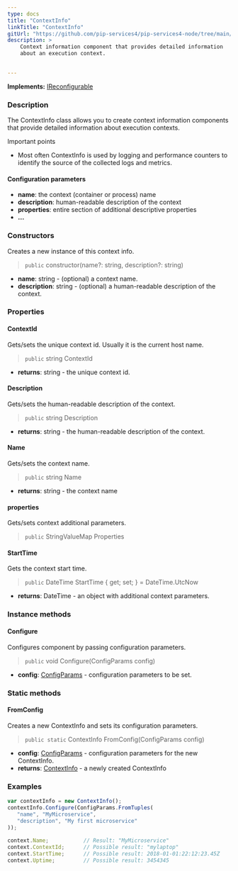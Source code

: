 ```yaml
---
type: docs
title: "ContextInfo"
linkTitle: "ContextInfo"
gitUrl: "https://github.com/pip-services4/pip-services4-node/tree/main/pip-services4-components-node"
description: >
    Context information component that provides detailed information
    about an execution context.

   
---
```


**Implements:** [IReconfigurable](../../config/ireconfigurable)

### Description

The ContextInfo class allows you to create context information components that provide detailed information about execution contexts.

Important points

- Most often ContextInfo is used by logging and performance counters to identify the source of the collected logs and metrics.


#### Configuration parameters

- **name**: the context (container or process) name
- **description**: human-readable description of the context
- **properties**: entire section of additional descriptive properties
- **...**

### Constructors
Creates a new instance of this context info.

> `public` constructor(name?: string, description?: string)

- **name**: string - (optional) a context name.
- **description**: string - (optional) a human-readable description of the context.


### Properties

#### ContextId
Gets/sets the unique context id. Usually it is the current host name.

> `public` string ContextId

- **returns**: string - the unique context id.

#### Description
Gets/sets the human-readable description of the context.

> `public` string Description

- **returns**: string - the human-readable description of the context.

#### Name
Gets/sets the context name.

> `public` string Name

- **returns**: string - the context name


#### properties
Gets/sets context additional parameters.

> `public` StringValueMap Properties

#### StartTime
Gets the context start time.

> `public` DateTime StartTime { get; set; } = DateTime.UtcNow

- **returns**: DateTime - an object with additional context parameters.


### Instance methods

#### Configure
Configures component by passing configuration parameters.

> `public` void Configure(ConfigParams config)

- **config**: [ConfigParams](../../config/config_params) - configuration parameters to be set.

### Static methods

#### FromConfig
Creates a new ContextInfo and sets its configuration parameters.

>  `public static`  ContextInfo FromConfig(ConfigParams config)

- **config**: [ConfigParams](../../config/config_params) - configuration parameters for the new ContextInfo.
- **returns**: [ContextInfo]() - a newly created ContextInfo

### Examples

```typescript
var contextInfo = new ContextInfo();
contextInfo.Configure(ConfigParams.FromTuples(
   "name", "MyMicroservice",
   "description", "My first microservice"
));
 
context.Name;			// Result: "MyMicroservice"
context.ContextId;		// Possible result: "mylaptop"
context.StartTime;		// Possible result: 2018-01-01:22:12:23.45Z
context.Uptime;			// Possible result: 3454345
```

